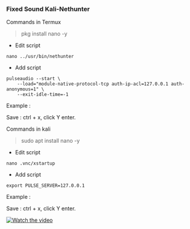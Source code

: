 ### Fixed Sound Kali-Nethunter
Commands in Termux
> pkg install nano -y

* Edit script
```
nano ../usr/bin/nethunter
```

* Add script
```
pulseaudio --start \
    --load="module-native-protocol-tcp auth-ip-acl=127.0.0.1 auth-anonymous=1" \
    --exit-idle-time=-1
```
Example :

Save : ctrl + x, click Y enter.


Commands in kali
> sudo apt install nano -y

* Edit script
```
nano .vnc/xstartup
```

* Add script
```
export PULSE_SERVER=127.0.0.1
```

Example :

Save : ctrl + x, click Y enter.

[![Watch the video](https://img.youtube.com/vi/ko5m-ghehKw?si=U73JKQMx3MVA-LmF/hqdefault.jpg)](https://youtu.be/ko5m-ghehKw?si=U73JKQMx3MVA-LmF)
